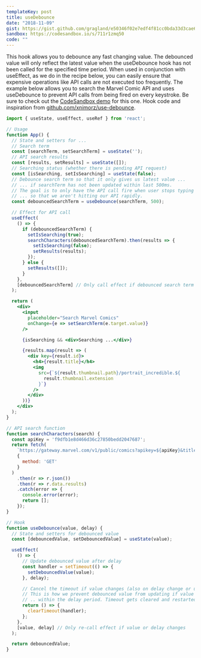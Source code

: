 ```yaml
---
templateKey: post
title: useDebounce
date: "2018-11-09"
gist: https://gist.github.com/gragland/e50346f02e7edf4f81cc0bda33d3cae6
sandbox: https://codesandbox.io/s/711r1zmq50
code: ""
---
```


This hook allows you to debounce any fast changing value. The debounced value will only reflect the latest value when the useDebounce hook has not been called for the specified time period. When used in conjunction with useEffect, as we do in the recipe below, you can easily ensure that expensive operations like API calls are not executed too frequently. The example below allows you to search the Marvel Comic API and uses useDebounce to prevent API calls from being fired on every keystroke. Be sure to check out the [CodeSandbox demo](https://codesandbox.io/s/711r1zmq50) for this one. Hook code and inspiration from [github.com/xnimorz/use-debounce](https://github.com/xnimorz/use-debounce).

```jsx
import { useState, useEffect, useRef } from 'react';

// Usage
function App() {
  // State and setters for ...
  // Search term
  const [searchTerm, setSearchTerm] = useState('');
  // API search results
  const [results, setResults] = useState([]);
  // Searching status (whether there is pending API request)
  const [isSearching, setIsSearching] = useState(false);
  // Debounce search term so that it only gives us latest value ...
  // ... if searchTerm has not been updated within last 500ms.
  // The goal is to only have the API call fire when user stops typing ...
  // ... so that we aren't hitting our API rapidly.
  const debouncedSearchTerm = useDebounce(searchTerm, 500);

  // Effect for API call
  useEffect(
    () => {
      if (debouncedSearchTerm) {
        setIsSearching(true);
        searchCharacters(debouncedSearchTerm).then(results => {
          setIsSearching(false);
          setResults(results);
        });
      } else {
        setResults([]);
      }
    },
    [debouncedSearchTerm] // Only call effect if debounced search term changes
  );

  return (
    <div>
      <input
        placeholder="Search Marvel Comics"
        onChange={e => setSearchTerm(e.target.value)}
      />

      {isSearching && <div>Searching ...</div>}

      {results.map(result => (
        <div key={result.id}>
          <h4>{result.title}</h4>
          <img
            src={`${result.thumbnail.path}/portrait_incredible.${
              result.thumbnail.extension
            }`}
          />
        </div>
      ))}
    </div>
  );
}

// API search function
function searchCharacters(search) {
  const apiKey = 'f9dfb1e8d466d36c27850bedd2047687';
  return fetch(
    `https://gateway.marvel.com/v1/public/comics?apikey=${apiKey}&titleStartsWith=${search}`,
    {
      method: 'GET'
    }
  )
    .then(r => r.json())
    .then(r => r.data.results)
    .catch(error => {
      console.error(error);
      return [];
    });
}

// Hook
function useDebounce(value, delay) {
  // State and setters for debounced value
  const [debouncedValue, setDebouncedValue] = useState(value);

  useEffect(
    () => {
      // Update debounced value after delay
      const handler = setTimeout(() => {
        setDebouncedValue(value);
      }, delay);

      // Cancel the timeout if value changes (also on delay change or unmount)
      // This is how we prevent debounced value from updating if value is changed ...
      // .. within the delay period. Timeout gets cleared and restarted.
      return () => {
        clearTimeout(handler);
      };
    },
    [value, delay] // Only re-call effect if value or delay changes
  );

  return debouncedValue;
}
```
